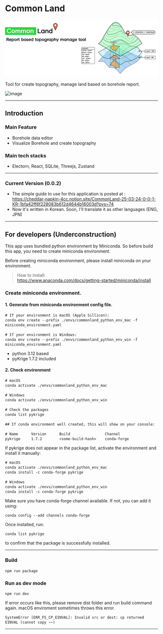 # Common Land
![alt text](doc/readme/mainpage.png)

Tool for create topography, manage land based on borehole report.

![image](https://github.com/user-attachments/assets/c6425a4a-88c2-455a-af97-f308a50fc835)

---

## Introduction

### Main Feature
- Borehole data editor
- Visualize Borehole and create topography

### Main tech stacks
- Electorn, React, SQLite, Threejs, Zustand

---

### Current Version (0.0.2)
- The simple guide to use for this application is posted at : <br/>
  https://cheddar-napkin-4cc.notion.site/CommonLand-25-03-24-0-0-1-KR-1bfa42ff6f228083b612d4644b16003d?pvs=74
- Now it's written in Korean. Soon, I'll translate it as other languages (ENG, JPN)

---

## For developers (Underconstruction)

This app uses bundled python environment by Miniconda. So before build this app, you need to create miniconda environment.

Before creating miniconda environment, please install miniconda on your environment.
> How to install: <br/>
> https://www.anaconda.com/docs/getting-started/miniconda/install

### Create miniconda environment.
#### 1. Generate from miniconda environment config file.
```shell
# If your environment is macOS (Apple Sillicon):
conda env create --prefix ./envs/commonland_python_env_mac -f miniconda_environment.yaml

# If your environment is Windows:
conda env create --prefix ./envs/commonland_python_env_win -f miniconda_environment.yaml
```
- python 3.12 based
- pyKrige 1.7.2 included

#### 2. Check environment
```shell
# macOS
conda activate ./envs/commonland_python_env_mac

# Windows
conda activate ./envs/commonland_python_env_win

# Check the packages
conda list pykrige

## If conda environment well created, this will show on your console:

# Name      Version      Build                Channel
pykrige     1.7.2        <some-build-hash>    conda-forge
```

If pykrige does not appear in the package list, activate the environment and install it manually:

```shell
# macOS
conda activate ./envs/commonland_python_env_mac
conda install -c conda-forge pykrige

# Windows
conda activate ./envs/commonland_python_env_win
conda install -c conda-forge pykrige
```

Make sure you have conda-forge channel available. If not, you can add it using:
```shell
conda config --add channels conda-forge
```
Once installed, run:

```shell
conda list pykrige
```
to confirm that the package is successfully installed.

---

### Build

```shell
npm run package
```

### Run as dev mode
```shell
npm run dev
```

If error occurs like this, please remove dist folder and run build command again. macOS enviroment sometimes throws this error.
```shell
SystemError [ERR_FS_CP_EINVAL]: Invalid src or dest: cp returned EINVAL (cannot copy ~~)
```
---
